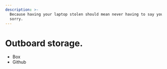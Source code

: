 ```yaml
---
description: >-
  Because having your laptop stolen should mean never having to say you're
  sorry.
---
```


# Outboard storage.

* Box
* Github

